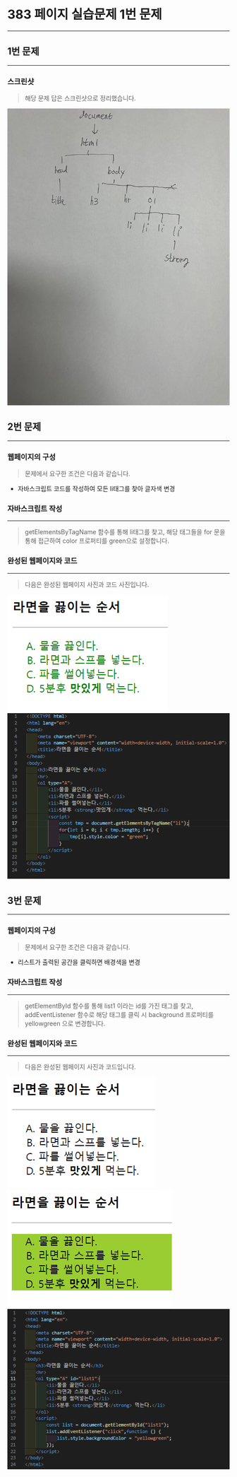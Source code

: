# 383 페이지 실습문제 1번 문제

-----------------------------

## 1번 문제

-----------------------------

### 스크린샷

> 해당 문제 답은 스크린샷으로 정리했습니다.

<img src="./image/p383_1번DOM트리.jpg">

## 2번 문제

-----------------------------

### 웹페이지의 구성

> 문제에서 요구한 조건은 다음과 같습니다.

+ 자바스크립트 코드를 작성하여 모든 li태그를 찾아 글자색 변경

### 자바스크립트 작성

-----------------------------

> getElementsByTagName 함수를 통해 li태그를 찾고, 해당 태그들을 for 문을 통해 접근하여 color 프로퍼티를 green으로 설정합니다.

### 완성된 웹페이지와 코드

-----------------------------

> 다음은 완성된 웹페이지 사진과 코드 사진입니다.

<img src="./image/p383_2번웹페이지.png">
<img src="./image/p383_2번코드.png">

## 3번 문제

-----------------------------

### 웹페이지의 구성

> 문제에서 요구한 조건은 다음과 같습니다.

+ 리스트가 출력된 공간을 클릭하면 배경색을 변경

### 자바스크립트 작성

-----------------------------

> getElementById 함수를 통해 list1 이라는 id를 가진 태그를 찾고, addEventListener 함수로 해당 태그를 클릭 시 background 프로퍼티를 yellowgreen 으로 변경합니다.

### 완성된 웹페이지와 코드

-----------------------------

> 다음은 완성된 웹페이지 사진과 코드입니다.

<img src="./image/p383_3번웹페이지.png">
<img src="./image/p383_3번웹페이지2.png">
<img src="./image/p383_3번코드.png">